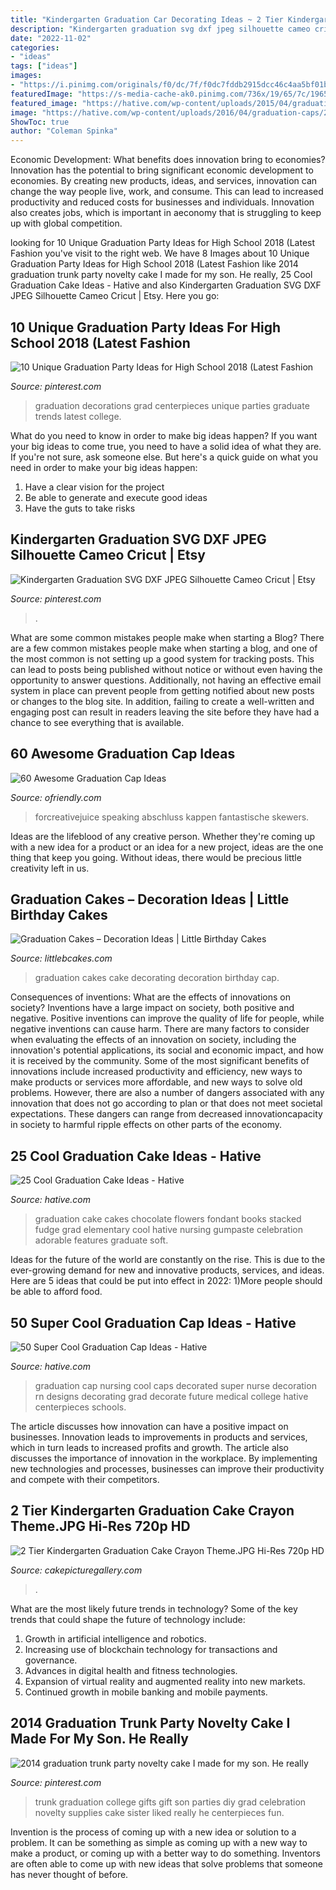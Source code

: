 ```yaml
---
title: "Kindergarten Graduation Car Decorating Ideas ~ 2 Tier Kindergarten Graduation Cake Crayon Theme.jpg Hi-res 720p Hd"
description: "Kindergarten graduation svg dxf jpeg silhouette cameo cricut"
date: "2022-11-02"
categories:
- "ideas"
tags: ["ideas"]
images:
- "https://i.pinimg.com/originals/f0/dc/7f/f0dc7fddb2915dcc46c4aa5bf01bf7bf.jpg"
featuredImage: "https://s-media-cache-ak0.pinimg.com/736x/19/65/7c/19657cec08e458eabda3f328e88a23b9--trunk-party-college-supplies.jpg"
featured_image: "https://hative.com/wp-content/uploads/2015/04/graduation-cake-ideas/25-graduation-cake-ideas.jpg"
image: "https://hative.com/wp-content/uploads/2016/04/graduation-caps/23-super-cool-graduation-cap-ideas.jpg"
ShowToc: true
author: "Coleman Spinka"
---
```



Economic Development: What benefits does innovation bring to economies?
Innovation has the potential to bring significant economic development to economies. By creating new products, ideas, and services, innovation can change the way people live, work, and consume. This can lead to increased productivity and reduced costs for businesses and individuals. Innovation also creates jobs, which is important in aeconomy that is struggling to keep up with global competition.

	

		
looking for 10 Unique Graduation Party Ideas for High School 2018 (Latest Fashion you've visit to the right web. We have 8 Images about 10 Unique Graduation Party Ideas for High School 2018 (Latest Fashion like 2014 graduation trunk party novelty cake I made for my son. He really, 25 Cool Graduation Cake Ideas - Hative and also Kindergarten Graduation SVG DXF JPEG Silhouette Cameo Cricut | Etsy. Here you go:
		
    
## 10 Unique Graduation Party Ideas For High School 2018 (Latest Fashion

<img loading=lazy src="https://i.pinimg.com/originals/f0/dc/7f/f0dc7fddb2915dcc46c4aa5bf01bf7bf.jpg" onerror="this.onerror=null;this.src='https://tse4.mm.bing.net/th?id=OIP.Ma4IdKVJIVektpXaJ7d0IQHaNK&amp;pid=15.1';" alt="10 Unique Graduation Party Ideas for High School 2018 (Latest Fashion">

_Source: pinterest.com_

>graduation decorations grad centerpieces unique parties graduate trends latest college. 

	

What do you need to know in order to make big ideas happen?
If you want your big ideas to come true, you need to have a solid idea of what they are. If you're not sure, ask someone else. But here's a quick guide on what you need in order to make your big ideas happen: 
1. Have a clear vision for the project 
2. Be able to generate and execute good ideas 
3. Have the guts to take risks 

    
## Kindergarten Graduation SVG DXF JPEG Silhouette Cameo Cricut | Etsy

<img loading=lazy src="https://i.pinimg.com/736x/38/7d/88/387d8868a205e3fb980cde6aab11b4e2.jpg" onerror="this.onerror=null;this.src='https://tse3.mm.bing.net/th?id=OIP.Ze8EiM3OS_vULhjTfE-QGAHaFV&amp;pid=15.1';" alt="Kindergarten Graduation SVG DXF JPEG Silhouette Cameo Cricut | Etsy">

_Source: pinterest.com_

>. 

	

What are some common mistakes people make when starting a Blog?
There are a few common mistakes people make when starting a blog, and one of the most common is not setting up a good system for tracking posts. This can lead to posts being published without notice or without even having the opportunity to answer questions. Additionally, not having an effective email system in place can prevent people from getting notified about new posts or changes to the blog site. In addition, failing to create a well-written and engaging post can result in readers leaving the site before they have had a chance to see everything that is available.

    
## 60 Awesome Graduation Cap Ideas

<img loading=lazy src="https://ofriendly.com/wp-content/uploads/2016/11/graduation-caps/28-graduation-cap-ideas.jpg" onerror="this.onerror=null;this.src='https://tse1.mm.bing.net/th?id=OIP.9rNYqT6a0nKI9jUUskQskgHaJ4&amp;pid=15.1';" alt="60 Awesome Graduation Cap Ideas">

_Source: ofriendly.com_

>forcreativejuice speaking abschluss kappen fantastische skewers. 

	

Ideas are the lifeblood of any creative person. Whether they're coming up with a new idea for a product or an idea for a new project, ideas are the one thing that keep you going. Without ideas, there would be precious little creativity left in us.

    
## Graduation Cakes – Decoration Ideas | Little Birthday Cakes

<img loading=lazy src="http://www.littlebcakes.com/wp-content/uploads/2013/08/Graduation-Cake-Decorating-Ideas.jpg" onerror="this.onerror=null;this.src='https://tse3.mm.bing.net/th?id=OIP.dSiRxIjjpFFfP_V997S7ZAHaFj&amp;pid=15.1';" alt="Graduation Cakes – Decoration Ideas | Little Birthday Cakes">

_Source: littlebcakes.com_

>graduation cakes cake decorating decoration birthday cap. 

	

Consequences of inventions: What are the effects of innovations on society?
Inventions have a large impact on society, both positive and negative. Positive inventions can improve the quality of life for people, while negative inventions can cause harm. There are many factors to consider when evaluating the effects of an innovation on society, including the innovation's potential applications, its social and economic impact, and how it is received by the community. Some of the most significant benefits of innovations include increased productivity and efficiency, new ways to make products or services more affordable, and new ways to solve old problems. However, there are also a number of dangers associated with any innovation that does not go according to plan or that does not meet societal expectations. These dangers can range from decreased innovationcapacity in society to harmful ripple effects on other parts of the economy.

    
## 25 Cool Graduation Cake Ideas - Hative

<img loading=lazy src="https://hative.com/wp-content/uploads/2015/04/graduation-cake-ideas/25-graduation-cake-ideas.jpg" onerror="this.onerror=null;this.src='https://tse3.mm.bing.net/th?id=OIP.oo_t76lAHWDsUDcL84VTnAHaFj&amp;pid=15.1';" alt="25 Cool Graduation Cake Ideas - Hative">

_Source: hative.com_

>graduation cake cakes chocolate flowers fondant books stacked fudge grad elementary cool hative nursing gumpaste celebration adorable features graduate soft. 

	

Ideas for the future of the world are constantly on the rise. This is due to the ever-growing demand for new and innovative products, services, and ideas. Here are 5 ideas that could be put into effect in 2022: 1)More people should be able to afford food. 

    
## 50 Super Cool Graduation Cap Ideas - Hative

<img loading=lazy src="https://hative.com/wp-content/uploads/2016/04/graduation-caps/23-super-cool-graduation-cap-ideas.jpg" onerror="this.onerror=null;this.src='https://tse4.mm.bing.net/th?id=OIP.-1jpx8tE1K5tl1JOmy5_OgHaNL&amp;pid=15.1';" alt="50 Super Cool Graduation Cap Ideas - Hative">

_Source: hative.com_

>graduation cap nursing cool caps decorated super nurse decoration rn designs decorating grad decorate future medical college hative centerpieces schools. 

	

The article discusses how innovation can have a positive impact on businesses. Innovation leads to improvements in products and services, which in turn leads to increased profits and growth. The article also discusses the importance of innovation in the workplace. By implementing new technologies and processes, businesses can improve their productivity and compete with their competitors.

    
## 2 Tier Kindergarten Graduation Cake Crayon Theme.JPG Hi-Res 720p HD

<img loading=lazy src="https://www.cakepicturegallery.com/d/769532-1/2+Tier+Kindergarten+Graduation+Cake+Crayon+Theme.JPG" onerror="this.onerror=null;this.src='https://tse1.mm.bing.net/th?id=OIP.qdYmglksU64h_fGR2HaIvgHaKC&amp;pid=15.1';" alt="2 Tier Kindergarten Graduation Cake Crayon Theme.JPG Hi-Res 720p HD">

_Source: cakepicturegallery.com_

>. 

	

What are the most likely future trends in technology?
Some of the key trends that could shape the future of technology include: 
1. Growth in artificial intelligence and robotics. 
2. Increasing use of blockchain technology for transactions and governance. 
3. Advances in digital health and fitness technologies. 
4. Expansion of virtual reality and augmented reality into new markets. 
5. Continued growth in mobile banking and mobile payments.

    
## 2014 Graduation Trunk Party Novelty Cake I Made For My Son. He Really

<img loading=lazy src="https://s-media-cache-ak0.pinimg.com/736x/19/65/7c/19657cec08e458eabda3f328e88a23b9--trunk-party-college-supplies.jpg" onerror="this.onerror=null;this.src='https://tse1.mm.bing.net/th?id=OIP.Oy3dim31wE0zOiZSMgHvpAHaJ6&amp;pid=15.1';" alt="2014 graduation trunk party novelty cake I made for my son. He really">

_Source: pinterest.com_

>trunk graduation college gifts gift son parties diy grad celebration novelty supplies cake sister liked really he centerpieces fun. 

	

Invention is the process of coming up with a new idea or solution to a problem. It can be something as simple as coming up with a new way to make a product, or coming up with a better way to do something. Inventors are often able to come up with new ideas that solve problems that someone has never thought of before.

